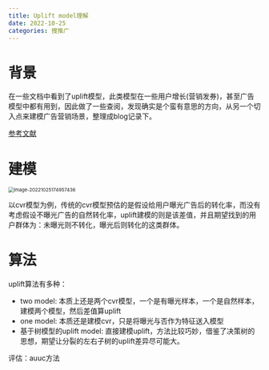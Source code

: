 ```yaml
---
title: Uplift model理解
date: 2022-10-25
categories: 搜推广
---
```




# 背景

在一些文档中看到了uplift模型，此类模型在一些用户增长(营销发券)，甚至广告模型中都有用到，因此做了一些查阅，发现确实是个蛮有意思的方向，从另一个切入点来建模广告营销场景，整理成blog记录下。

[参考文献](https://www.6aiq.com/article/1585121131929)



# 建模

<img src="https://tva1.sinaimg.cn/large/008vxvgGgy1h7hom6obdxj30mg0gydh0.jpg" alt="image-20221025174957436" style="zoom: 67%;" />

以cvr模型为例，传统的cvr模型预估的是假设给用户曝光广告后的转化率，而没有考虑假设不曝光广告的自然转化率，uplift建模的则是该差值，并且期望找到的用户群体为：未曝光则不转化，曝光后则转化的这类群体。



# 算法

uplift算法有多种：

- two model: 本质上还是两个cvr模型，一个是有曝光样本，一个是自然样本，建模两个模型，然后差值算uplift
- one model: 本质还是建模cvr，只是将曝光与否作为特征送入模型
- 基于树模型的uplift model: 直接建模uplift，方法比较巧妙，借鉴了决策树的思想，期望让分裂的左右子树的uplift差异尽可能大。

评估：auuc方法
